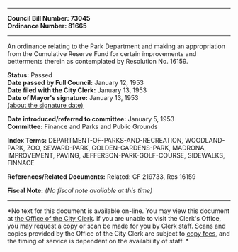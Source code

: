 * * * * *  
  
**Council Bill Number: [](#h0)[](#h2)73045**   
**Ordinance Number: 81665**  
  
* * * * *  
  
An ordinance relating to the Park Department and making an appropriation from the Cumulative Reserve Fund for certain improvements and betterments therein as contemplated by Resolution No. 16159.  
  
**Status:** Passed   
**Date passed by Full Council:** January 12, 1953   
**Date filed with the City Clerk:** January 13, 1953   
**Date of Mayor's signature:** January 13, 1953   
[(about the signature date)](/~public/approvaldate.htm)   
  
  
**Date introduced/referred to committee:** January 5, 1953   
**Committee:** Finance and Parks and Public Grounds   
  
**Index Terms:** DEPARTMENT-OF-PARKS-AND-RECREATION, WOODLAND-PARK, ZOO, SEWARD-PARK, GOLDEN-GARDENS-PARK, MADRONA, IMPROVEMENT, PAVING, JEFFERSON-PARK-GOLF-COURSE, SIDEWALKS, FINNACE  
  
**References/Related Documents:** Related: CF 219733, Res 16159  
  
**Fiscal Note:** *(No fiscal note available at this time)*  
  
* * * * *  
  
*No text for this document is available on-line. You may view this document at [the Office of the City Clerk](http://www.seattle.gov/leg/clerk/contactUs.htm). If you are unable to visit the Clerk's Office, you may request a copy or scan be made for you by Clerk staff. Scans and copies provided by the Office of the City Clerk are subject to [copy fees](http://clerk.seattle.gov/~public/clerkfees.htm), and the timing of service is dependent on the availability of staff. *  
  
  
